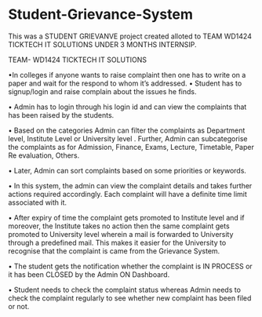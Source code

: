 # Student-Grievance-System

This was a STUDENT GRIEVANVE  project created alloted to TEAM WD1424 TICKTECH IT SOLUTIONS UNDER 3 MONTHS INTERNSIP.

TEAM- WD1424
TICKTECH IT SOLUTIONS 


•In colleges if anyone wants to raise complaint then one has to write on a paper and wait for the respond to whom it’s
addressed.
• Student has to signup/login and raise complain about the issues he finds.

• Admin has to login through his login id and can view the complaints that has been raised by the students.

• Based on the categories Admin can filter the complaints as Department level, Institute Level or University level . Further,
Admin can subcategorise the complaints as for Admission, Finance, Exams, Lecture, Timetable, Paper Re evaluation,
Others.

• Later, Admin can sort complaints based on some priorities or keywords.

• In this system, the admin can view the complaint details and takes further actions required accordingly. Each complaint
will have a definite time limit associated with it.

• After expiry of time the complaint gets promoted to Institute level and if moreover, the Institute takes no action then
the same complaint gets promoted to University level wherein a mail is forwarded to University through a predefined
mail. This makes it easier for the University to recognise that the complaint is came from the Grievance System.

• The student gets the notification whether the complaint is IN PROCESS or it has been CLOSED by the Admin ON
Dashboard.

• Student needs to check the complaint status whereas Admin needs to check the complaint regularly to see whether new
complaint has been filed or not.
